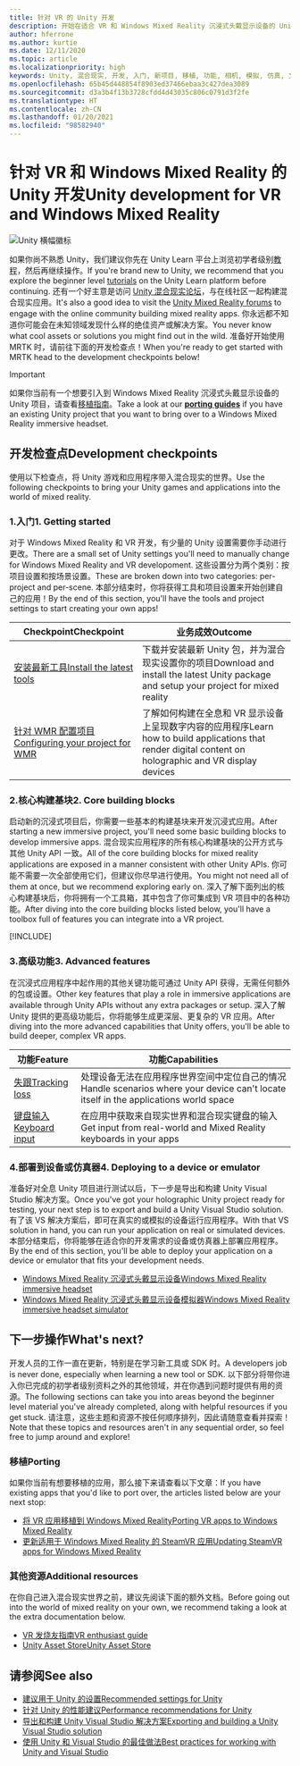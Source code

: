 ```yaml
---
title: 针对 VR 的 Unity 开发
description: 开始在适合 VR 和 Windows Mixed Reality 沉浸式头戴显示设备的 Unity 中构建混合现实应用。
author: hferrone
ms.author: kurtie
ms.date: 12/11/2020
ms.topic: article
ms.localizationpriority: high
keywords: Unity, 混合现实, 开发, 入门, 新项目, 移植, 功能, 相机, 模拟, 仿真, 文档, 混合现实头戴显示设备, windows 混合现实头戴显示设备, 虚拟现实头戴显示设备, 什么是虚拟现实, 什么是增强现实, MRTK, 混合现实工具包, 语音输入, 可定位相机, 仿真器, Azure, 教程
ms.openlocfilehash: 65b45d448854f8903ed37466ebaa3c427dea3089
ms.sourcegitcommit: d3a3b4f13b3728cfdd4d43035c806c0791d3f2fe
ms.translationtype: HT
ms.contentlocale: zh-CN
ms.lasthandoff: 01/20/2021
ms.locfileid: "98582940"
---
```

# <a name="unity-development-for-vr-and-windows-mixed-reality"></a><span data-ttu-id="28182-104">针对 VR 和 Windows Mixed Reality 的 Unity 开发</span><span class="sxs-lookup"><span data-stu-id="28182-104">Unity development for VR and Windows Mixed Reality</span></span>

![Unity 横幅徽标](../images/unity_logo_banner.png)

<span data-ttu-id="28182-106">如果你尚不熟悉 Unity，我们建议你先在 Unity Learn 平台上浏览初学者级别[教程](https://unity3d.com/learn/tutorials)，然后再继续操作。</span><span class="sxs-lookup"><span data-stu-id="28182-106">If you're brand new to Unity, we recommend that you explore the beginner level [tutorials](https://unity3d.com/learn/tutorials) on the Unity Learn platform before continuing.</span></span> <span data-ttu-id="28182-107">还有一个好主意是访问 [Unity 混合现实论坛](https://forum.unity3d.com/forums/hololens.102/)，与在线社区一起构建混合现实应用。</span><span class="sxs-lookup"><span data-stu-id="28182-107">It's also a good idea to visit the [Unity Mixed Reality forums](https://forum.unity3d.com/forums/hololens.102/) to engage with the online community building mixed reality apps.</span></span> <span data-ttu-id="28182-108">你永远都不知道你可能会在未知领域发现什么样的绝佳资产或解决方案。</span><span class="sxs-lookup"><span data-stu-id="28182-108">You never know what cool assets or solutions you might find out in the wild.</span></span> <span data-ttu-id="28182-109">准备好开始使用 MRTK 时，请前往下面的开发检查点！</span><span class="sxs-lookup"><span data-stu-id="28182-109">When you're ready to get started with MRTK head to the development checkpoints below!</span></span>

> [!IMPORTANT]
> <span data-ttu-id="28182-110">如果你当前有一个想要引入到 Windows Mixed Reality 沉浸式头戴显示设备的 Unity 项目，请查看[移植指南](../porting-apps/porting-overview.md)。</span><span class="sxs-lookup"><span data-stu-id="28182-110">Take a look at our **[porting guides](../porting-apps/porting-overview.md)** if you have an existing Unity project that you want to bring over to a Windows Mixed Reality immersive headset.</span></span> 

## <a name="development-checkpoints"></a><span data-ttu-id="28182-111">开发检查点</span><span class="sxs-lookup"><span data-stu-id="28182-111">Development checkpoints</span></span>

<span data-ttu-id="28182-112">使用以下检查点，将 Unity 游戏和应用程序带入混合现实的世界。</span><span class="sxs-lookup"><span data-stu-id="28182-112">Use the following checkpoints to bring your Unity games and applications into the world of mixed reality.</span></span> 

### <a name="1-getting-started"></a><span data-ttu-id="28182-113">1.入门</span><span class="sxs-lookup"><span data-stu-id="28182-113">1. Getting started</span></span>

<span data-ttu-id="28182-114">对于 Windows Mixed Reality 和 VR 开发，有少量的 Unity 设置需要你手动进行更改。</span><span class="sxs-lookup"><span data-stu-id="28182-114">There are a small set of Unity settings you'll need to manually change for Windows Mixed Reality and VR developoment.</span></span> <span data-ttu-id="28182-115">这些设置分为两个类别：按项目设置和按场景设置。</span><span class="sxs-lookup"><span data-stu-id="28182-115">These are broken down into two categories: per-project and per-scene.</span></span> <span data-ttu-id="28182-116">本部分结束时，你将获得工具和项目设置来开始创建自己的应用！</span><span class="sxs-lookup"><span data-stu-id="28182-116">By the end of this section, you'll have the tools and project settings to start creating your own apps!</span></span>

|  <span data-ttu-id="28182-117">Checkpoint</span><span class="sxs-lookup"><span data-stu-id="28182-117">Checkpoint</span></span>  |  <span data-ttu-id="28182-118">业务成效</span><span class="sxs-lookup"><span data-stu-id="28182-118">Outcome</span></span>  |
| --- | --- |
| [<span data-ttu-id="28182-119">安装最新工具</span><span class="sxs-lookup"><span data-stu-id="28182-119">Install the latest tools</span></span>](../install-the-tools.md) | <span data-ttu-id="28182-120">下载并安装最新 Unity 包，并为混合现实设置你的项目</span><span class="sxs-lookup"><span data-stu-id="28182-120">Download and install the latest Unity package and setup your project for mixed reality</span></span> |
| [<span data-ttu-id="28182-121">针对 WMR 配置项目</span><span class="sxs-lookup"><span data-stu-id="28182-121">Configuring your project for WMR</span></span>](configure-unity-project.md) | <span data-ttu-id="28182-122">了解如何构建在全息和 VR 显示设备上呈现数字内容的应用程序</span><span class="sxs-lookup"><span data-stu-id="28182-122">Learn how to build applications that render digital content on holographic and VR display devices</span></span> |

### <a name="2-core-building-blocks"></a><span data-ttu-id="28182-123">2.核心构建基块</span><span class="sxs-lookup"><span data-stu-id="28182-123">2. Core building blocks</span></span>

<span data-ttu-id="28182-124">启动新的沉浸式项目后，你需要一些基本的构建基块来开发沉浸式应用。</span><span class="sxs-lookup"><span data-stu-id="28182-124">After starting a new immersive project, you'll need some basic building blocks to develop immersive apps.</span></span> <span data-ttu-id="28182-125">混合现实应用程序的所有核心构建基块的公开方式与其他 Unity API 一致。</span><span class="sxs-lookup"><span data-stu-id="28182-125">All of the core building blocks for mixed reality applications are exposed in a manner consistent with other Unity APIs.</span></span> <span data-ttu-id="28182-126">你可能不需要一次全部使用它们，但建议你尽早进行使用。</span><span class="sxs-lookup"><span data-stu-id="28182-126">You might not need all of them at once, but we recommend exploring early on.</span></span> <span data-ttu-id="28182-127">深入了解下面列出的核心构建基块后，你将拥有一个工具箱，其中包含了你可集成到 VR 项目中的各种功能。</span><span class="sxs-lookup"><span data-stu-id="28182-127">After diving into the core building blocks listed below, you'll have a toolbox full of features you can integrate into a VR project.</span></span>

[!INCLUDE[](../includes/unity-building-blocks-wmr.md)]

### <a name="3-advanced-features"></a><span data-ttu-id="28182-128">3.高级功能</span><span class="sxs-lookup"><span data-stu-id="28182-128">3. Advanced features</span></span>

<span data-ttu-id="28182-129">在沉浸式应用程序中起作用的其他关键功能可通过 Unity API 获得，无需任何额外的包或设置。</span><span class="sxs-lookup"><span data-stu-id="28182-129">Other key features that play a role in immersive applications are available through Unity APIs without any extra packages or setup.</span></span> <span data-ttu-id="28182-130">深入了解 Unity 提供的更高级功能后，你将能够生成更深层、更复杂的 VR 应用。</span><span class="sxs-lookup"><span data-stu-id="28182-130">After diving into the more advanced capabilities that Unity offers, you'll be able to build deeper, complex VR apps.</span></span>

|  <span data-ttu-id="28182-131">功能</span><span class="sxs-lookup"><span data-stu-id="28182-131">Feature</span></span>  |  <span data-ttu-id="28182-132">功能</span><span class="sxs-lookup"><span data-stu-id="28182-132">Capabilities</span></span>  |
| --- | --- |
| [<span data-ttu-id="28182-133">失跟</span><span class="sxs-lookup"><span data-stu-id="28182-133">Tracking loss</span></span>](tracking-loss-in-unity.md) | <span data-ttu-id="28182-134">处理设备无法在应用程序世界空间中定位自己的情况</span><span class="sxs-lookup"><span data-stu-id="28182-134">Handle scenarios where your device can't locate itself in the applications world space</span></span> |
| [<span data-ttu-id="28182-135">键盘输入</span><span class="sxs-lookup"><span data-stu-id="28182-135">Keyboard input</span></span>](keyboard-input-in-unity.md) | <span data-ttu-id="28182-136">在应用中获取来自现实世界和混合现实键盘的输入</span><span class="sxs-lookup"><span data-stu-id="28182-136">Get input from real-world and Mixed Reality keyboards in your apps</span></span> |

### <a name="4-deploying-to-a-device-or-emulator"></a><span data-ttu-id="28182-137">4.部署到设备或仿真器</span><span class="sxs-lookup"><span data-stu-id="28182-137">4. Deploying to a device or emulator</span></span>

<span data-ttu-id="28182-138">准备好对全息 Unity 项目进行测试以后，下一步是导出和构建 Unity Visual Studio 解决方案。</span><span class="sxs-lookup"><span data-stu-id="28182-138">Once you've got your holographic Unity project ready for testing, your next step is to export and build a Unity Visual Studio solution.</span></span> <span data-ttu-id="28182-139">有了该 VS 解决方案后，即可在真实的或模拟的设备运行应用程序。</span><span class="sxs-lookup"><span data-stu-id="28182-139">With that VS solution in hand, you can run your application on real or simulated devices.</span></span> <span data-ttu-id="28182-140">本部分结束后，你将能够在适合你的开发需求的设备或仿真器上部署应用程序。</span><span class="sxs-lookup"><span data-stu-id="28182-140">By the end of this section, you'll be able to deploy your application on a device or emulator that fits your development needs.</span></span>

* [<span data-ttu-id="28182-141">Windows Mixed Reality 沉浸式头戴显示设备</span><span class="sxs-lookup"><span data-stu-id="28182-141">Windows Mixed Reality immersive headset</span></span>](../platform-capabilities-and-apis/using-visual-studio.md)
* [<span data-ttu-id="28182-142">Windows Mixed Reality 沉浸式头戴显示设备模拟器</span><span class="sxs-lookup"><span data-stu-id="28182-142">Windows Mixed Reality immersive headset simulator</span></span>](../platform-capabilities-and-apis/using-the-windows-mixed-reality-simulator.md)

## <a name="whats-next"></a><span data-ttu-id="28182-143">下一步操作</span><span class="sxs-lookup"><span data-stu-id="28182-143">What's next?</span></span>

<span data-ttu-id="28182-144">开发人员的工作一直在更新，特别是在学习新工具或 SDK 时。</span><span class="sxs-lookup"><span data-stu-id="28182-144">A developers job is never done, especially when learning a new tool or SDK.</span></span> <span data-ttu-id="28182-145">以下部分将带你进入你已完成的初学者级别资料之外的其他领域，并在你遇到问题时提供有用的资源。</span><span class="sxs-lookup"><span data-stu-id="28182-145">The following sections can take you into areas beyond the beginner level material you've already completed, along with helpful resources if you get stuck.</span></span> <span data-ttu-id="28182-146">请注意，这些主题和资源不按任何顺序排列，因此请随意查看并探索！</span><span class="sxs-lookup"><span data-stu-id="28182-146">Note that these topics and resources aren't in any sequential order, so feel free to jump around and explore!</span></span>

### <a name="porting"></a><span data-ttu-id="28182-147">移植</span><span class="sxs-lookup"><span data-stu-id="28182-147">Porting</span></span>

<span data-ttu-id="28182-148">如果你当前有想要移植的应用，那么接下来请查看以下文章：</span><span class="sxs-lookup"><span data-stu-id="28182-148">If you have existing apps that you'd like to port over, the articles listed below are your next stop:</span></span>

* [<span data-ttu-id="28182-149">将 VR 应用移植到 Windows Mixed Reality</span><span class="sxs-lookup"><span data-stu-id="28182-149">Porting VR apps to Windows Mixed Reality</span></span>](../porting-apps/porting-guides.md?tabs=project)
* [<span data-ttu-id="28182-150">更新适用于 Windows Mixed Reality 的 SteamVR 应用</span><span class="sxs-lookup"><span data-stu-id="28182-150">Updating SteamVR apps for Windows Mixed Reality</span></span>](../porting-apps/updating-your-steamvr-application-for-windows-mixed-reality.md)

### <a name="additional-resources"></a><span data-ttu-id="28182-151">其他资源</span><span class="sxs-lookup"><span data-stu-id="28182-151">Additional resources</span></span>

<span data-ttu-id="28182-152">在你自己进入混合现实世界之前，建议先阅读下面的额外文档。</span><span class="sxs-lookup"><span data-stu-id="28182-152">Before going out into the world of mixed reality on your own, we recommend taking a look at the extra documentation below.</span></span> 

* [<span data-ttu-id="28182-153">VR 发烧友指南</span><span class="sxs-lookup"><span data-stu-id="28182-153">VR enthusiast guide</span></span>](/windows/mixed-reality/enthusiast-guide/vr-journey)
* [<span data-ttu-id="28182-154">Unity Asset Store</span><span class="sxs-lookup"><span data-stu-id="28182-154">Unity Asset Store</span></span>](https://www.assetstore.unity3d.com)

## <a name="see-also"></a><span data-ttu-id="28182-155">请参阅</span><span class="sxs-lookup"><span data-stu-id="28182-155">See also</span></span> 

* [<span data-ttu-id="28182-156">建议用于 Unity 的设置</span><span class="sxs-lookup"><span data-stu-id="28182-156">Recommended settings for Unity</span></span>](recommended-settings-for-unity.md)
* [<span data-ttu-id="28182-157">针对 Unity 的性能建议</span><span class="sxs-lookup"><span data-stu-id="28182-157">Performance recommendations for Unity</span></span>](performance-recommendations-for-unity.md)
* [<span data-ttu-id="28182-158">导出和构建 Unity Visual Studio 解决方案</span><span class="sxs-lookup"><span data-stu-id="28182-158">Exporting and building a Unity Visual Studio solution</span></span>](exporting-and-building-a-unity-visual-studio-solution.md)
* [<span data-ttu-id="28182-159">使用 Unity 和 Visual Studio 的最佳做法</span><span class="sxs-lookup"><span data-stu-id="28182-159">Best practices for working with Unity and Visual Studio</span></span>](best-practices-for-working-with-unity-and-visual-studio.md)